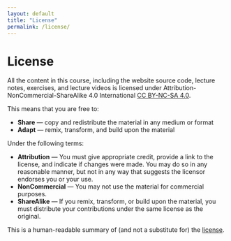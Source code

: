 ```yaml
---
layout: default
title: "License"
permalink: /license/
---
```


# License

All the content in this course, including the website source code, lecture notes, exercises, and lecture videos is licensed under Attribution-NonCommercial-ShareAlike 4.0 International [CC BY-NC-SA 4.0](https://creativecommons.org/licenses/by-nc-sa/4.0/).

This means that you are free to:
- **Share** — copy and redistribute the material in any medium or format
- **Adapt** — remix, transform, and build upon the material

Under the following terms:

- **Attribution** — You must give appropriate credit, provide a link to the license, and indicate if changes were made. You may do so in any reasonable manner, but not in any way that suggests the licensor endorses you or your use.
- **NonCommercial** — You may not use the material for commercial purposes.
- **ShareAlike** — If you remix, transform, or build upon the material, you must distribute your contributions under the same license as the original.

This is a human-readable summary of (and not a substitute for) the [license](https://creativecommons.org/licenses/by-nc-sa/4.0/legalcode).